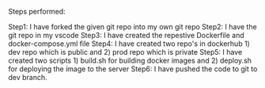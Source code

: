 Steps performed:

Step1: I have forked the given git repo into my own git repo
Step2: I have the git repo in my vscode
Step3: I have created the repestive Dockerfile and docker-compose.yml file
Step4: I have created two repo's in dockerhub 1) dev repo which is public and 2) prod repo which is private
Step5: I have created two scripts 1) build.sh for building docker images and 2) deploy.sh for deploying the image to the server
Step6: I have pushed the code to git to dev branch.